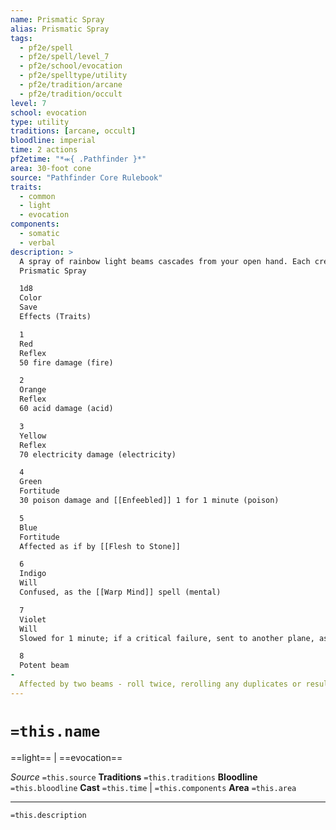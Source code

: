```yaml
---
name: Prismatic Spray
alias: Prismatic Spray
tags:
  - pf2e/spell
  - pf2e/spell/level_7
  - pf2e/school/evocation
  - pf2e/spelltype/utility
  - pf2e/tradition/arcane
  - pf2e/tradition/occult
level: 7
school: evocation
type: utility
traditions: [arcane, occult]
bloodline: imperial
time: 2 actions
pf2etime: "*⬺{ .Pathfinder }*"
area: 30-foot cone
source: "Pathfinder Core Rulebook"
traits:
  - common
  - light
  - evocation
components:
  - somatic
  - verbal
description: >
  A spray of rainbow light beams cascades from your open hand. Each creature in the area must roll 1d8 on the table below to see which beam affects it, then attempt a saving throw of the indicated type. The table notes any additional traits that apply to each type of ray. If a creature is struck by multiple beams, it uses the same d20 result for all its saving throws. For all rays, a successful saving throw negates the effect for that creature.
  Prismatic Spray

  1d8
  Color
  Save
  Effects (Traits)

  1
  Red
  Reflex
  50 fire damage (fire)

  2
  Orange
  Reflex
  60 acid damage (acid)

  3
  Yellow
  Reflex
  70 electricity damage (electricity)

  4
  Green
  Fortitude
  30 poison damage and [[Enfeebled]] 1 for 1 minute (poison)

  5
  Blue
  Fortitude
  Affected as if by [[Flesh to Stone]]

  6
  Indigo
  Will
  Confused, as the [[Warp Mind]] spell (mental)

  7
  Violet
  Will
  Slowed for 1 minute; if a critical failure, sent to another plane, as [[Plane Shift]] (teleportation)

  8
  Potent beam
-
  Affected by two beams - roll twice, rerolling any duplicates or results of 8
---
```

# `=this.name`
==light== | ==evocation==

*Source* `=this.source`
**Traditions** `=this.traditions`
**Bloodline** `=this.bloodline`
**Cast** `=this.time` | `=this.components`
**Area** `=this.area`

***
`=this.description`